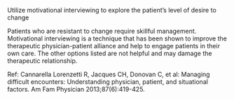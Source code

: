 Utilize motivational interviewing to explore the patient’s level of desire to change

Patients who are resistant to change require skillful management. Motivational interviewing is a technique that has been shown to improve the therapeutic physician-patient alliance and help to engage patients in their own care. The other options listed are not helpful and may damage the therapeutic relationship.

Ref: Cannarella Lorenzetti R, Jacques CH, Donovan C, et al: Managing difficult encounters: Understanding physician, patient, and situational factors. Am Fam Physician 2013;87(6):419-425.